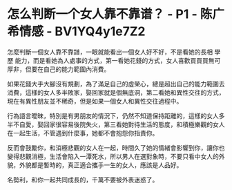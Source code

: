 # 怎么判断一个女人靠不靠谱？ - P1 - 陈广希情感 - BV1YQ4y1e7Z2

怎麼判斷一個女人靠不靠譜，一眼就能看出一個女人好不好，不是看她的長相 學歷 能力，而是看她為人處事的方式，第一看她花錢的方式，女人喜歡買買買無可厚非，但要在自己的能力範圍內消費。

如果花錢大手大腳沒有規劃，為了滿足自己的虛榮心，總是超出自己的能力範圍去消費，這樣的女人多半敗家，娶回家就是個無底洞，第二看她和異性交往的方式，現在有異性朋友並不稀奇，但是如果一個女人和異性交往過程中。

行為語言曖昧，特別是有男朋友的情況下，仍然不知道保持距離的，這樣的女人多半不自愛，娶回家很容易後院失火，第三看她對待生活的態度，和積極樂觀的女人在一起生活，不管遇到什麼事，她都不會抱怨你指責你。

反而會鼓勵你，和消極悲觀的女人在一起，時間久了她的情緒會影響到你，讓你也變得悲觀消極，生活會陷入一潭死水，所以男人在選對象時，不要只看中女人的外貌，外貌都是暫時的，真正適合攜手一生的女人，應該是人品好。

名勢利，和你一起共同成長的，千萬不要被外表迷惑了。